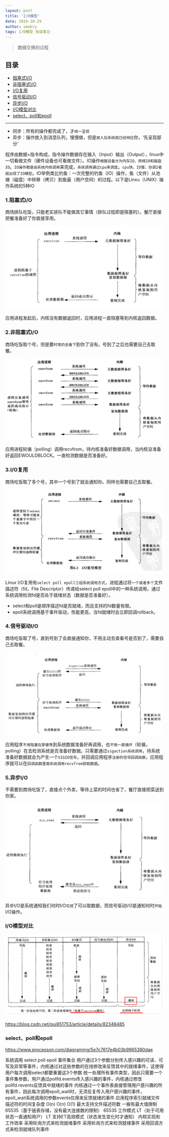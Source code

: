 ```yaml
---
layout: post
title: 'I/O模型'
date: 2019-10-29
author: smakry
tags: I/O模型 阅读笔记
---
```


> 数据交换的过程 

## 目录  

- [阻塞式I/O](#list_0)
- [非阻塞式I/O](#list_1)
- [I/O复用](#list_2)
- [信号驱动I/O](#list_3)
- [异步I/O](#list_4)
- [I/O模型对比](#list_5)
- [select、poll和epoll](#list_6)

---

- 同步：所有的操作都完成了，才`统一呈现`  
- 异步：操作放入到消息队列，慢慢做，但是`放入后系统就已经响应`你，‘先呈现部分’  

程序由数据+指令构成，指令操作数据存在输入（Input）输出（Output），linux中一切看做文件（硬件设备也可看做文件）。IO操作`根据设备分为内存IO、网络IO和磁盘IO`。`IO操作都是由系统内核调用`来完成，`系统调用通过cpu来调度`。`cpu快，IO慢，协调2者就出现了IO模型`。IO举例类比钓鱼：一次完整的钓鱼（IO）操作，鱼（文件）从池塘（磁盘）中转移（拷贝）到鱼篓（用户空间）的过程。以下是Linxu（UNIX）操作系统的5种IO

### <span id = "list_0"></span> 1.阻塞式I/O

商场排队吃饭，只能老实排队不能做其它事情（排队过程即是阻塞的）。餐厅直接把餐准备好了你直接享用。  

![阻塞I/O](https://github.com/smakry/smakry.github.io/raw/master/imags/%E9%98%BB%E5%A1%9EIO.png)

应用进程发起后，内核没有数据返回时，应用进程一直阻塞等到内核返回数据。  

### <span id = "list_1"></span> 2.非阻塞式I/O  

商场吃饭取个号，但是要`时常的去看下`到你了没有。号到了之后也需要自己去取餐。  

![非阻塞I/O](https://github.com/smakry/smakry.github.io/raw/master/imags/%E9%9D%9E%E9%98%BB%E5%A1%9EIO.png)  

应用进程轮循（polling）调用recvfrom，待内核准备好数据调用，当内核没准备好返回EWOULDBLOCK。一直检测数据是否准备好。

### <span id = "list_2"></span> 3.I/O复用  

商场吃饭取了多个号，其中一个号到了就会通知你。同样也需要自己去取餐。

![I/O多路复用](https://github.com/smakry/smakry.github.io/raw/master/imags/IO%E5%A4%9A%E8%B7%AF%E5%A4%8D%E7%94%A8.png)    

Linux I/O复用有`select poll epoll三组系统调用方式`，进程通过将`一个或者多个`文件描述符（fd，File Descriptor）传递给select poll epoll中的一种系统调用，通过系统调用检测fd是否处于就绪状态（数据是否准备好）。  

- select和poll是顺序描述fd是否就绪，而且支持的fd数量有限。  
- epoll系统调用基于事件驱动，性能更高，当fd就绪时会立即回调rollback。  

### <span id = "list_3"></span> 4.信号驱动I/O  

商场吃饭取了号，直到号到了会直接通知你，不用主动去查看号是否到了，需要自己去取餐。

![信号驱动I/O](https://github.com/smakry/smakry.github.io/raw/master/imags/%E4%BF%A1%E5%8F%B7%E9%A9%B1%E5%8A%A8IO.png)  

应用程序`不用阻塞在那傻等`到系统数据准备好再调用，也`不用一直循环`（轮循，polling）在去检测系统是否准备好数据。只需要通过`sigaction系统调用`，待系统准备好数据就会为产生一个`SIGIO信号`，并回调应用程序`注册的信号回调函数`，应用程序就可以在`回调函数里面系统调用recvfrom获取数据`。  

### <span id = "list_4"></span> 5.异步I/O  

不需要到商场吃饭了，直接点个外卖，等待上菜的时间也省了，餐厅直接把菜送到你家。  

![异步I/O](https://github.com/smakry/smakry.github.io/raw/master/imags/%E5%BC%82%E6%AD%A5IO.png)

异步I/O是系统通知我们何时I/O`完成`了可以取数据，而信号驱动I/O是通知何时`开始`I/O操作。

### <span id = "list_5"></span>I/O模型对比  

![五种I/O对比](https://github.com/smakry/smakry.github.io/raw/master/imags/%E4%BA%94%E7%A7%8DIO%E5%AF%B9%E6%AF%94.png)  

<https://blog.csdn.net/gui951753/article/details/82348485>  

### <span id = "list_6"></span> select、poll和epoll

<https://www.processon.com/diagraming/5e7c7617e4b03b9965380dae>

系统调用	select	poll	epoll
事件集合	用户通过3个参数分别传入感兴趣的可读、可写及异常等事件，内核通过对这些参数的在线修改来反馈其中的就绪事件，这使得用户每次调用select都要重置这3个参数	统一处理所有事件类型，因此只需要一个事件集参数，用户通过pollfd.events传入感兴趣的事件，内核通过修改pollfd.revents反馈其中就绪的事件	内核通过一个事件表直接管理用户感兴趣的所有事件，因此每次调用epoll_wait时，无须反复传入用户感兴趣的事件，epoll_wait系统调用的参数events仅用来反馈就绪的事件
应用程序索引就绪文件描述符的时间复杂度	O(n)	O(n)	O(1)
最大支持文件描述符数	一搬有最大值限制	65535（基于链表存储，没有最大连接数的限制）	65535
工作模式	LT（处于可用状态一直通知用户）	LT	支持ET高效模式（状态发生变化时才通知）
内核实现和工作效率	采用轮询方式来检测就绪事件	采用轮询方式来检测就绪事件	采用回调方式来检测就绪队列事件

